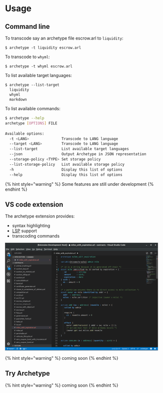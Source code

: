 # Usage

## Command line

To transcode say an archetype file escrow.arl to `liquidity`:

```text
$ archetype -t liquidity escrow.arl
```

To transcode to `whyml`:

```text
$ archetype -t whyml escrow.arl
```

To list available target languages:

```text
$ archetype --list-target
  liquidity
  whyml
  markdown
```

To list available commands:

```bash
$ archetype --help
archetype [OPTIONS] FILE

Available options:
  -t <LANG>               Transcode to LANG language
  --target <LANG>         Transcode to LANG language
  --list-target           List available target languages
  --json                  Output Archetype in JSON representation
  --storage-policy <TYPE> Set storage policy
  --list-storage-policy   List available storage policy
  -h                      Display this list of options
  --help                  Display this list of options
```

{% hint style="warning" %}
 Some features are still under development
{% endhint %}

## VS code extension

The archetype extension provides:

* syntax highlighting
* [LSP](https://microsoft.github.io/language-server-protocol/) support
* transcoding commands

![archetype syntax highlighting and syntax error detection in VS code](.gitbook/assets/screenshot-from-2019-05-14-09-41-02.png)

{% hint style="warning" %}
coming soon
{% endhint %}

## Try Archetype

{% hint style="warning" %}
coming soon
{% endhint %}

